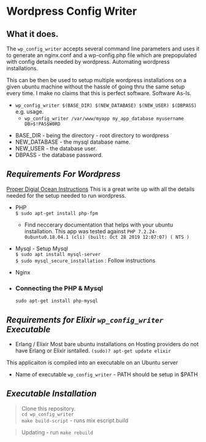# Wordpress Config Writer

## What it does.

The `wp_config_writer` accepts several command line parameters and uses it to generate an nginx.conf and a wp-config.php file
which are prepopulated with config details needed by wordpress.  Automating wordpress installations.

This can be then be used to setup multiple wordpress installations on a given ubuntu machine without the hassle of 
going thru the same setup every time.  I make no claims that this is perfect software. Software As-Is.
  
*  `wp_config_writer $(BASE_DIR) $(NEW_DATABASE) $(NEW_USER) $(DBPASS)`  \
e.g. usage.
    -  `wp_config_writer /var/www/myapp my_app_database myusername DB>$!PAS$W0RD` 

  - BASE_DIR - being the directory - root directory to wordpress
  - NEW_DATABASE - the mysql database name.
  - NEW_USER - the database user.
  - DBPASS - the database password.

## _Requirements For Wordpress_

[Proper Digial Ocean Instructions](https://www.digitalocean.com/community/tutorials/how-to-install-linux-nginx-mysql-php-lemp-stack-ubuntu-18-04)
This is a great write up with all the details needed for the setup needed to run wordpress.

- PHP \
  `$ sudo apt-get install php-fpm`
  * Find neccerary documentation that helps with your ubuntu installation.
  This app was tested against `PHP 7.2.24-0ubuntu0.18.04.1 (cli) (built: Oct 28 2019 12:07:07) ( NTS )`
  
- Mysql - Setup Mysql \
  `$ sudo apt install mysql-server`  \
  `$ sudo mysql_secure_installation` : Follow instructions
  
- Nginx 

- ### Connecting the PHP & Mysql
  `sudo apt-get install php-mysql`

## _Requirements for Elixir `wp_config_writer` Executable_

- Erlang / Elixir 
  Most bare ubuntu installations on Hosting providers do not have Erlang or Elixir isntalled.
  `(sudo)? apt-get update elixir`

This applicaiton is compiled into an executable on an Ubuntu server
* Name of executable `wp_config_writer` - PATH should be setup in $PATH 

## _Executable Installation_

  > Clone this repository. \
  > `cd wp_config_writer` \
  > `make build-script` - runs mix escript.build

  > Updating - run `make rebuild`

